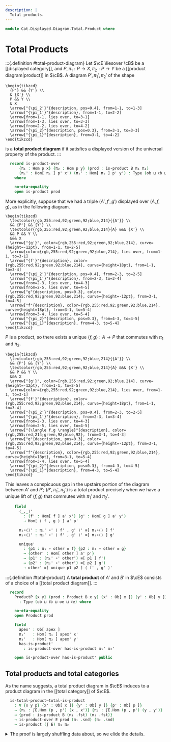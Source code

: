 ```yaml
---
description: |
  Total products.
---
```

<!--
```agda
open import Cat.Displayed.Diagram.Total.Terminal
open import Cat.Diagram.Product
open import Cat.Displayed.Total
open import Cat.Displayed.Base
open import Cat.Cartesian
open import Cat.Prelude

import Cat.Displayed.Reasoning
import Cat.Reasoning
```
-->
```agda
module Cat.Displayed.Diagram.Total.Product where
```

<!--
```agda
open ∫Hom
```
-->

# Total Products

<!--
```agda
module _ {ob ℓb oe ℓe} {B : Precategory ob ℓb} (E : Displayed B oe ℓe) where
  open Cat.Displayed.Reasoning E
  open Cat.Reasoning B

  private variable
    a x y p     : Ob
    a' x' y' p' : Ob[ a ]
    f g other   : Hom a x
    f' g'       : Hom[ f ] a' x'
```
-->

:::{.definition #total-product-diagram}
Let $\cE \liesover \cB$ be a [[displayed category]], and
$P, \pi_1 : P \to X, \pi_2 : P \to Y$ be a [[product diagram|product]] in $\cB$.
A diagram $P', \pi_{1}', \pi_{2}'$ of the shape

~~~{.quiver}
\begin{tikzcd}
  {P'} && {Y'} \\
  & {X'} \\
  P && Y \\
  & X
  \arrow["{\pi_2'}"{description, pos=0.4}, from=1-1, to=1-3]
  \arrow["{\pi_1'}"{description}, from=1-1, to=2-2]
  \arrow[from=1-1, lies over, to=3-1]
  \arrow[from=1-3, lies over, to=3-3]
  \arrow[from=2-2, lies over, to=4-2]
  \arrow["{\pi_2}"{description, pos=0.3}, from=3-1, to=3-3]
  \arrow["{\pi_1}"{description}, from=3-1, to=4-2]
\end{tikzcd}
~~~

is a **total product diagram** if it satisfies a displayed version of
the universal property of the product.
:::

```agda
  record is-product-over
      {π₁ : Hom p x} {π₂ : Hom p y} (prod : is-product B π₁ π₂)
      (π₁' : Hom[ π₁ ] p' x') (π₂' : Hom[ π₂ ] p' y') : Type (ob ⊔ ℓb ⊔ oe ⊔ ℓe)
    where

    no-eta-equality
    open is-product prod
```

More explicitly, suppose that we had a triple $(A', f', g')$ displayed
over $(A, f, g)$, as in the following diagram.

~~~{.quiver}
\begin{tikzcd}
  \textcolor{rgb,255:red,92;green,92;blue,214}{{A'}} \\
  && {P'} && {Y'} \\
  \textcolor{rgb,255:red,92;green,92;blue,214}{A} &&& {X'} \\
  && P && Y \\
  &&& X
  \arrow["{g'}", color={rgb,255:red,92;green,92;blue,214}, curve={height=-12pt}, from=1-1, to=2-5]
  \arrow[color={rgb,255:red,92;green,92;blue,214}, lies over, from=1-1, to=3-1]
  \arrow["{f'}"{description}, color={rgb,255:red,92;green,92;blue,214}, curve={height=18pt}, from=1-1, to=3-4]
  \arrow["{\pi_2'}"{description, pos=0.4}, from=2-3, to=2-5]
  \arrow["{\pi_1'}"{description}, from=2-3, to=3-4]
  \arrow[from=2-3, lies over, to=4-3]
  \arrow[from=2-5, lies over, to=4-5]
  \arrow["g"{description, pos=0.3}, color={rgb,255:red,92;green,92;blue,214}, curve={height=-12pt}, from=3-1, to=4-5]
  \arrow["f"{description}, color={rgb,255:red,92;green,92;blue,214}, curve={height=18pt}, from=3-1, to=5-4]
  \arrow[from=3-4, lies over, to=5-4]
  \arrow["{\pi_2}"{description, pos=0.3}, from=4-3, to=4-5]
  \arrow["{\pi_1}"{description}, from=4-3, to=5-4]
\end{tikzcd}
~~~

$P$ is a product, so there exists a unique $\langle f, g \rangle : A \to
P$ that commutes with $\pi_1$ and $\pi_2$.

~~~{.quiver}
\begin{tikzcd}
  \textcolor{rgb,255:red,92;green,92;blue,214}{{A'}} \\
  && {P'} && {Y'} \\
  \textcolor{rgb,255:red,92;green,92;blue,214}{A} &&& {X'} \\
  && P && Y \\
  &&& X
  \arrow["{g'}", color={rgb,255:red,92;green,92;blue,214}, curve={height=-12pt}, from=1-1, to=2-5]
  \arrow[color={rgb,255:red,92;green,92;blue,214}, lies over, from=1-1, to=3-1]
  \arrow["{f'}"{description}, color={rgb,255:red,92;green,92;blue,214}, curve={height=18pt}, from=1-1, to=3-4]
  \arrow["{\pi_2'}"{description, pos=0.4}, from=2-3, to=2-5]
  \arrow["{\pi_1'}"{description}, from=2-3, to=3-4]
  \arrow[from=2-3, lies over, to=4-3]
  \arrow[from=2-5, lies over, to=4-5]
  \arrow["{\langle f,g \rangle}"{description}, color={rgb,255:red,214;green,92;blue,92}, from=3-1, to=4-3]
  \arrow["g"{description, pos=0.3}, color={rgb,255:red,92;green,92;blue,214}, curve={height=-12pt}, from=3-1, to=4-5]
  \arrow["f"{description}, color={rgb,255:red,92;green,92;blue,214}, curve={height=18pt}, from=3-1, to=5-4]
  \arrow[from=3-4, lies over, to=5-4]
  \arrow["{\pi_2}"{description, pos=0.3}, from=4-3, to=4-5]
  \arrow["{\pi_1}"{description}, from=4-3, to=5-4]
\end{tikzcd}
~~~

This leaves a conspicuous gap in the upstairs portion of the diagram
between $A'$ and $P'$; $(P', \pi_1', \pi_2')$ is a total product
precisely when we have a unique lift of $\langle f, g \rangle$ that
commutes with $\pi_1'$ and $\pi_2'$.

```agda
    field
      ⟨_,_⟩'
        : (f' : Hom[ f ] a' x') (g' : Hom[ g ] a' y')
        → Hom[ ⟨ f , g ⟩ ] a' p'

      π₁∘⟨⟩' : π₁' ∘' ⟨ f' , g' ⟩' ≡[ π₁∘⟨⟩ ] f'
      π₂∘⟨⟩' : π₂' ∘' ⟨ f' , g' ⟩' ≡[ π₂∘⟨⟩ ] g'

      unique'
        : {p1 : π₁ ∘ other ≡ f} {p2 : π₂ ∘ other ≡ g}
        → {other' : Hom[ other ] a' p'}
        → (p1' : (π₁' ∘' other') ≡[ p1 ] f')
        → (p2' : (π₂' ∘' other') ≡[ p2 ] g')
        → other' ≡[ unique p1 p2 ] ⟨ f' , g' ⟩'
```

<!--
```agda
    opaque
      ⟨_,_⟩ₚ
        : (f' : Hom[ π₁ ∘ f ] a' x') (g' : Hom[ π₂ ∘ f ] a' y')
        → Hom[ f ] a' p'
      ⟨ f' , g' ⟩ₚ = hom[ sym (unique refl refl) ] ⟨ f' , g' ⟩'

      abstract
        π₁∘⟨⟩ₚ : π₁' ∘' ⟨ f' , g' ⟩ₚ ≡ f'
        π₁∘⟨⟩ₚ = whisker-r _ ∙ reindex _ _ ∙ from-pathp π₁∘⟨⟩'

        π₂∘⟨⟩ₚ : π₂' ∘' ⟨ f' , g' ⟩ₚ ≡ g'
        π₂∘⟨⟩ₚ = whisker-r _ ∙ reindex _ _ ∙ from-pathp π₂∘⟨⟩'
```
-->

:::{.definition #total-product}
A **total product** of $A'$ and $B'$ in $\cE$ consists of a choice
of a [[total product diagram]].
:::

```agda
  record
    ProductP {x y} (prod : Product B x y) (x' : Ob[ x ]) (y' : Ob[ y ])
      : Type (ob ⊔ ℓb ⊔ oe ⊔ ℓe) where

    no-eta-equality
    open Product prod

    field
      apex' : Ob[ apex ]
      π₁'   : Hom[ π₁ ] apex' x'
      π₂'   : Hom[ π₂ ] apex' y'
      has-is-product'
        : is-product-over has-is-product π₁' π₂'

    open is-product-over has-is-product' public
```

<!--
```agda
has-products-over
  : ∀ {o ℓ o' ℓ'} {B : Precategory o ℓ}
  → Displayed B o' ℓ'
  → has-products B
  → Type _
has-products-over {B = B} E prod = ∀ {a b : ⌞ B ⌟} (x : E ʻ a) (y : E ʻ b) → ProductP E (prod a b) x y
```
-->

## Total products and total categories

<!--
```agda
module _ {ob ℓb oe ℓe} {B : Precategory ob ℓb} {E : Displayed B oe ℓe} where
  open Cat.Reasoning B
  open Displayed E

  private module ∫E = Cat.Reasoning (∫ E)
```
-->

As the name suggests, a total product diagram in $\cE$ induces
to a product diagram in the [[total category]] of $\cE$.

```agda
  is-total-product→total-is-product
    : ∀ {x y p} {x' : Ob[ x ]} {y' : Ob[ y ]} {p' : Ob[ p ]}
    → {π₁ : ∫E.Hom (p , p') (x , x')} {π₂ : ∫E.Hom (p , p') (y , y')}
    → {prod : is-product B (π₁ .fst) (π₂ .fst)}
    → is-product-over E prod (π₁ .snd) (π₂ .snd)
    → is-product (∫ E) π₁ π₂
```

<details>
<summary>The proof is largely shuffling data about, so we elide the details.
</summary>
```agda
  is-total-product→total-is-product {π₁ = π₁} {π₂ = π₂} {prod = prod} total-prod = ∫prod where
    open is-product-over total-prod
    open is-product prod

    ∫prod : is-product (∫ E) π₁ π₂
    ∫prod .is-product.⟨_,_⟩ f g =
      ∫hom ⟨ f .fst , g .fst ⟩ ⟨ f .snd , g .snd ⟩'
    ∫prod .is-product.π₁∘⟨⟩ =
      ∫Hom-path E π₁∘⟨⟩ π₁∘⟨⟩'
    ∫prod .is-product.π₂∘⟨⟩ =
      ∫Hom-path E π₂∘⟨⟩ π₂∘⟨⟩'
    ∫prod .is-product.unique p1 p2 =
      ∫Hom-path E
        (unique (ap fst p1) (ap fst p2))
        (unique' (ap snd p1) (ap snd p2))
```
</details>

::: warning
Note that a product diagram in a total category does **not** necessarily
yield a product diagram in the base category. For a counterexample, consider
the following displayed category:

~~~{.quiver}
\begin{tikzcd}
  \bullet \\
  \\
  \bullet
  \arrow[from=1-1, lies over, to=3-1]
  \arrow["f"', from=3-1, to=3-1, loop, in=305, out=235, distance=10mm]
\end{tikzcd}
~~~

The total category is equivalent to the [[terminal category]], and thus has
products. However, the base category does not have products, as the uniqueness
condition fails!
:::

<!--
```agda
module
  Binary-products'
    {o ℓ o' ℓ'} {B : Precategory o ℓ} {E : Displayed B o' ℓ'} {fp : has-products B}
    (fp' : has-products-over E fp)
  where

  open Precategory B

  module _ {a b : Ob} (a' : E ʻ a) (b' : E ʻ b) where open ProductP (fp' a' b') renaming (apex' to _⊗₀'_) using () public
  module _ {a b : Ob} {a' : E ʻ a} {b' : E ʻ b} where open ProductP (fp' a' b') renaming (unique' to ⟨⟩'-unique) hiding (apex') public

record
  Cartesian-over
    {o ℓ o' ℓ'} {B : Precategory o ℓ} (E : Displayed B o' ℓ') (cart : Cartesian-category B)
    : Type (o ⊔ ℓ ⊔ o' ⊔ ℓ')
  where

  private module cart = Cartesian-category cart

  field
    terminal' : TerminalP E cart.terminal
    products' : has-products-over E cart.products

  open TerminalP terminal' hiding (has⊤') public
  open Binary-products' products' public
```
-->

